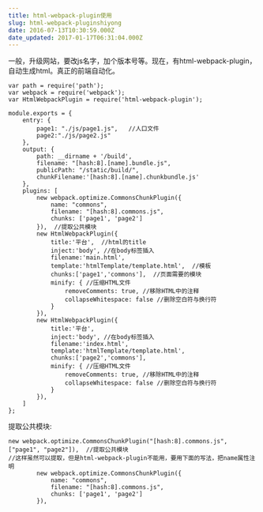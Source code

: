 ```yaml
---
title: html-webpack-plugin使用
slug: html-webpack-pluginshiyong
date: 2016-07-13T10:30:59.000Z
date_updated: 2017-01-17T06:31:04.000Z
---
```


一般，升级网站，要改js名字，加个版本号等。现在，有html-webpack-plugin，自动生成html。真正的前端自动化。

    var path = require('path');  
    var webpack = require('webpack');  
    var HtmlWebpackPlugin = require('html-webpack-plugin');
    
    module.exports = {  
        entry: {
            page1: "./js/page1.js",   //人口文件
            page2:"./js/page2.js"
        },
        output: {
            path: __dirname + '/build',
            filename: "[hash:8].[name].bundle.js",
            publicPath: "/static/build/",
            chunkFilename:'[hash:8].[name].chunkbundle.js'
        },
        plugins: [
            new webpack.optimize.CommonsChunkPlugin({
                name: "commons",
                filename: "[hash:8].commons.js",
                chunks: ['page1', 'page2']
            }),  //提取公共模块
            new HtmlWebpackPlugin({
                title:'平台',  //html的title
                inject:'body', //在body标签插入
                filename:'main.html',
                template:'htmlTemplate/template.html',  //模板
                chunks:['page1','commons'],  //页面需要的模块
                minify: { //压缩HTML文件
                    removeComments: true, //移除HTML中的注释
                    collapseWhitespace: false //删除空白符与换行符
                }
            }),
            new HtmlWebpackPlugin({
                title:'平台',
                inject:'body', //在body标签插入
                filename:'index.html',
                template:'htmlTemplate/template.html',
                chunks:['page2','commons'],
                minify: { //压缩HTML文件
                    removeComments: true, //移除HTML中的注释
                    collapseWhitespace: false //删除空白符与换行符
                }
            }),
        ]
    };
    

提取公共模块:

    new webpack.optimize.CommonsChunkPlugin("[hash:8].commons.js", ["page1", "page2"]),  //提取公共模块  
    //这样虽然可以提取，但是html-webpack-plugin不能用，要用下面的写法，把name属性注明
            new webpack.optimize.CommonsChunkPlugin({
                name: "commons",
                filename: "[hash:8].commons.js",
                chunks: ['page1', 'page2']
            }),  
    
